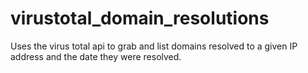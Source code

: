 # virustotal_domain_resolutions
Uses the virus total api to grab and list domains resolved to a given IP address and the date they were resolved.
